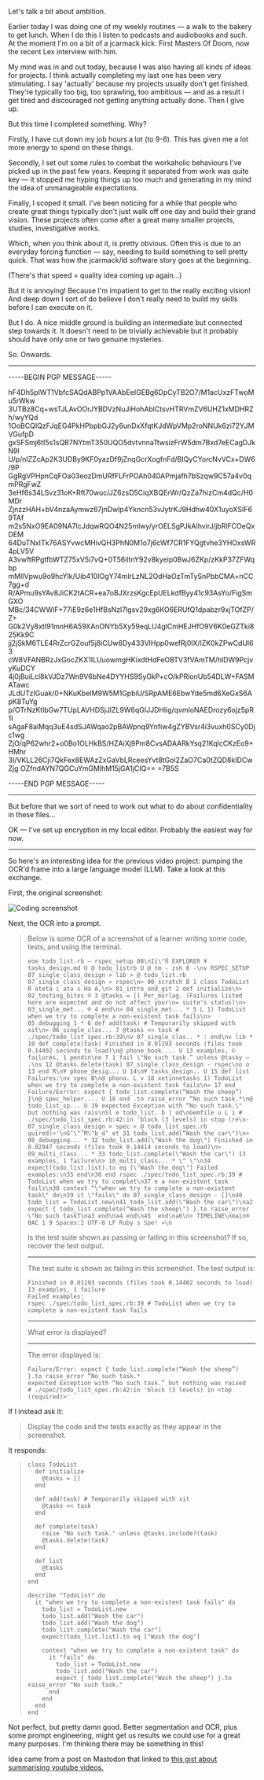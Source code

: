 Let's talk a bit about ambition.

Earlier today I was doing one of my weekly routines — a walk to the bakery to
get lunch. When I do this I listen to podcasts and audiobooks and such. At the
moment I'm on a bit of a jcarmack kick. First Masters Of Doom, now the recent
Lex interview with him.

My mind was in and out today, because I was also having all kinds of ideas for
projects. I think actually completing my last one has been very stimulating. I
say 'actually' because my projects usually don't get finished. They're typically
too big, too sprawling, too ambitious — and as a result I get tired and
discouraged not getting anything actually done. Then I give up.

But this time I completed something. Why?

Firstly, I have cut down my job hours a lot (to 9-6). This has given me a lot
more energy to spend on these things.

Secondly, I set out some rules to combat the workaholic behaviours I've picked
up in the past few years. Keeping it separated from work was quite key — it
stopped me hyping things up too much and generating in my mind the idea of
unmanageable expectations.

Finally, I scoped it small. I've been noticing for a while that people who
create great things typically don't just walk off one day and build their grand
vision. These projects often come after a great many smaller projects, studies,
investigative works.

Which, when you think about it, is pretty obvious. Often this is due to an
everyday forcing function — say, needing to build something to sell pretty
quick. That was how the jcarmack/id software story goes at the beginning.

(There's that speed = quality idea coming up again...)

But it is annoying! Because I'm impatient to get to the really exciting vision!
And deep down I sort of do believe I don't really need to build my skills before
I can execute on it.

But I do. A nice middle ground is building an intermediate but connected step
towards it. It doesn't need to be trivially achievable but it probably should
have only one or two genuine mysteries.

So. Onwards.

---

-----BEGIN PGP MESSAGE-----

hF4Dh5pIWT1VbfcSAQdABPp1VAAbEeIGEBg6DpCyTB2O7/M1acUxzFTwoMu5rWkw
3UTBz8Cq+wsTJLAvOOrJYBDVzNuJiHohAblCtsvHTRVmZV6UHZ1xMDHRZh/wyYQd
1OoBCQIQzFJqEG4PkHPbpbGJ2y6unDxXfqtKJdWpVMp2roNNUk6zi72YJMVGufpD
gxSFSmj6tI5s1sQB7NYtmT350UQO5dvtvnnaTtwsizFrW5dm7Bxd7eECagDJkN9l
U/p/nIZZcAp2K3UDBy9KF0yazDf9jZnqGcrXogfnFd/BIQyCYorcNvVCx+DW6/9P
GgRgVPHpnCqFOa03eozDmURfFLFrPOAh040APmjafh7bSzqw9C57a4v0qmPRgFwZ
3eHf6s34LSvz31oK+Rft70wuc/JZ6zsD5CiqXBQErWr/QzZa7hizCm4dQc/H0MDr
ZjnzzHAH+bV4nzaAymwz67jnDwlp4Ykncn53vJytrKJ9Hdhw40X1uyoXSIF69TAf
m2s5NxO9EA09NA7lcJdqwRQO4N25mlwy/yrOELSgPJkAlhvirJ/jbRlFCOeQxDEM
64DuTNxITk76ASYvwcMHivQH3PhN0M1o7j6cWf7CR1FYQgtvhe3YHOxsWR4pLV5V
A3vwftRPgtfbWTZ75xV5i7vQ+0T56iltnY92v8kyeip0BwJ6ZKp/zKkP37ZFWqbp
mMlIVpwu9o9hcYlk/Uib410IOgY74mlrLzNL2OdHaOzTmTySnPbbCMA+nCC7gg+d
R/APmu9sYAv8JiCK2tACR+ea7oBJXrzsKgcEpUELkdfByy41c93AsYo/FigSmGXO
MBc/34CWWiF+77iE9z6e1HfBsNzl7lgsv29xg6KO6ERUfQ1dpabzr9xjTOfZP/Z+
G0k2Vy8xtI91mnH6A59XAnONYb5Xy59eqLU4glCmHEJHfO9V6K0eGZTki825Kk9C
jj2jSkM6TLE4RrZcrGZouf5j8iCUw6Dy433VIHpp0wefRj0lX/lZK0kZPwCdUl63
cW8VFANBRzJxGocZKX1ILUuowmgHKixdtHdFeOBTV3fVAmTM/hlDW9PcjvyKuDCY
4j0jBuiLcl8kVJDz7Wn9V6bNe4DYYHS9SyGkP+cO/kPRlonUb54DLW+FASMATawc
JLdUTzIGuak/0+NKuKbeIM9W5M1GpbiU/SRpAME6EbwYde5md6XeGxS6ApK8TuYg
p/OTrNzKtlbGw7TUpLAVHDSjJlZL9W6qGIJJDHlig/qvmloNAEDrozy6ojz5pR1I
sAgaF8alMqq3uE4sdSJAWqao2pBAWpnq9Ynfiw4gZYBVsr4i3vuxh0SCy0Djc1wg
ZjO/qP62whr2+o0Bo1OLHkBS/HZAiXj9Pm8CvsADAARkYsq21KqlcCKzEo9+HMhr
3I/VKLL26Cji7QkFex8EWAzZxGaVbLRceesYvt8tGol2ZaO7Ca0tZQD8kIDCwZjg
OZfndAYN7QGCuYmGMIhM15jGA1jCIQ==
=7B5S

-----END PGP MESSAGE-----


---

But before that we sort of need to work out what to do about confidentiality in
these files...

OK — I've set up encryption in my local editor. Probably the easiest way for
now.

---

So here's an interesting idea for the previous video project: pumping the OCR'd
frame into a large language model (LLM). Take a look at this exchange.

First, the original screenshot:

![Coding screenshot](images/frame-000000692.png)

Next, the OCR into a prompt.

> Below is some OCR of a screenshot of a learner writing some code, tests, and using the terminal.
> 
> ```
> eoe todo_list.rb — rspec_setup 08\nIi\"ﬁ EXPLORER ¥ tasks_design.md U @ todo_listrb U @ tm - zsh 8 -\nv RSPEC_SETUP 07_single_class_design > lib > @ todo_list.rb 07_single_class_design » rspec\n> 00_scratch B 1 class TodoList R ateta i ata s Ha A,\n> 01_intro_and_git 2 def initialize\n> 02_testing_bites ® 3 @tasks = [] Per_mxrlag. (Failures listed here are expected and do not affect your\n= suite's status)\n> 03_single_met... ® 4 end\n> 04_single_met... * 5 L 1) TodoList when we try to complete a non-existent task fails\n> 05_debugging_1 * 6 def add(task) # Temporarily skipped with xit\n> 06_single_clas... 7 @tasks << task # ./spec/todo_list_spec.rb:39\nv 07_single_clas.. * : end\nv lib * 10 def complete(task) Finished in 0.01193 seconds (files took 0.14402 seconds to load)\n@ phone_book.... U 13 examples, © failures, 1 pendin\ne T 1 fail \"No such task.” unless @tasky — .\ns 12 @tasks.delete(task) 07_single_class_design - rspec\no o 13 end R\n¥ phone_desig... U 14\n¥ tasks_design.. U 15 def list Failures:\nv spec B\n@ phona. L v 18 xetinnetasks 1) TodoList when we try to complete a non-existent task fails\n= 17 end Failure/Exrror: expect { todo_list.complete(“Wash the sheep”) }\n@ spec_helper.... U 18 end .to raise_error “No such task.*\n@ todo_list_sp... U 19 expected Exception with “No such task.\" but nothing was rais\nSl e todo_list. b | od\nGemfile u L i # ./spec/todo_list_spec.rb:42:in 'block (3 levels) in <top (re\n- 07_single_class_design > spec > @ todo_list_spec.rb quired)>'\nG‘\"‘M\"b_d‘ et 31 todo_list.add(“Wash the car\")\n> 08_debugging... * 32 todo_list.add(\"Wash the dog\") Finished in 0.02947 seconds (files took 0.14414 seconds to load)\n> 09_multi_class... * 33 todo_list.complete(\"Wash the car\") 13 examples, 1 failure\n> 10_multi_class... * \" \"\n34 expect(todo_list.list).to eq [\"Wash the dog\"] Failed examples:\n35 end\n36 end rspec ./spec/todo_list_spec.rb:39 # TodoList when we try to complet\n37 e a non-existent task fails\n38 context “\"when we try to complete a non-existent task\" do\n39 it \"fails\" do 07_single_class_design - []\n40 todo_list = TodoList.new\n41 todo_list.add(\"Wash the car\")\na2 expect { todo_list.complete(“Wash the sheep\") }.to raise_error \"No such taskT\na3 end\na4 end\n45  end\na6\n> TIMELINE\nmain® 0AC 1 9 Spaces:2 UTF-8 LF Ruby s Spe! »\n
> ```
> 
> Is the test suite shown as passing or failing in this screenshot? If so, recover the test output.
>
> ---
>
> The test suite is shown as failing in this screenshot. The test output is:
>
> ```
> Finished in 0.01193 seconds (files took 0.14402 seconds to load)
> 13 examples, 1 failure
> Failed examples:
> rspec ./spec/todo_list_spec.rb:39 # TodoList when we try to complete a non-existent task fails
> ```
>
> ---
>
> What error is displayed?
>
> ---
>
> The error displayed is:
>
> ```
> Failure/Error: expect { todo_list.complete(“Wash the sheep”) }.to raise_error “No such task.*
> expected Exception with “No such task.” but nothing was raised
> # ./spec/todo_list_spec.rb:42:in 'block (3 levels) in <top (required)>'
> ```

If I instead ask it:

> Display the code and the tests exactly as they appear in the screenshot.

It responds:

> ```
> class TodoList
>   def initialize
>     @tasks = []
>   end
>   
>   def add(task) # Temporarily skipped with xit
>     @tasks << task
>   end
> 
>   def complete(task)
>     raise "No such task." unless @tasks.include?(task)
>     @tasks.delete(task)
>   end
>   
>   def list
>     @tasks
>   end
> end
> 
> describe "TodoList" do
>   it "when we try to complete a non-existent task fails" do
>     todo_list = TodoList.new
>     todo_list.add("Wash the car")
>     todo_list.add("Wash the dog")
>     todo_list.complete("Wash the car")
>     expect(todo_list.list).to eq ["Wash the dog"]
> 
>     context "when we try to complete a non-existent task" do
>       it "fails" do
>         todo_list = TodoList.new
>         todo_list.add("Wash the car")
>         expect { todo_list.complete("Wash the sheep") }.to raise_error "No such task."
>       end
>     end
>   end
> end
> ```

Not perfect, but pretty damn good. Better segmentation and OCR, plus some prompt
engineering, might get us results we could use for a great many purposes. I'm
thinking there may be something in this!

Idea came from a post on Mastodon that linked to [this gist about summarising
youtube
videos.](https://gist.github.com/simonw/9932c6f10e241cfa6b19a4e08b283ca9)
